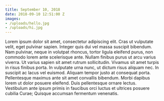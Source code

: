 ```yaml
---
title: September 10, 2018
date: 2018-09-10 12:51:00 Z
images: 
- /uploads/hello.jpg
- /uploads/hi.jpg
---
```

Lorem ipsum dolor sit amet, consectetur adipiscing elit. Cras ut vulputate velit, eget pulvinar sapien. Integer quis dui vel massa suscipit bibendum. Nam pulvinar, neque in volutpat rhoncus, tortor ligula eleifend purus, non commodo lorem ante scelerisque ante. Nullam finibus purus ut arcu varius viverra. Ut varius sapien sit amet rutrum sollicitudin. Vivamus sit amet turpis in risus finibus porta. In vulputate urna nunc, ut dictum risus aliquam nec. In suscipit ac lacus vel euismod. Aliquam tempor justo at consequat porta. Pellentesque maximus ante sit amet convallis bibendum. Morbi dapibus lorem ut dolor posuere eleifend. Duis pellentesque ornare lectus. Vestibulum ante ipsum primis in faucibus orci luctus et ultrices posuere cubilia Curae; Quisque accumsan fermentum venenatis.